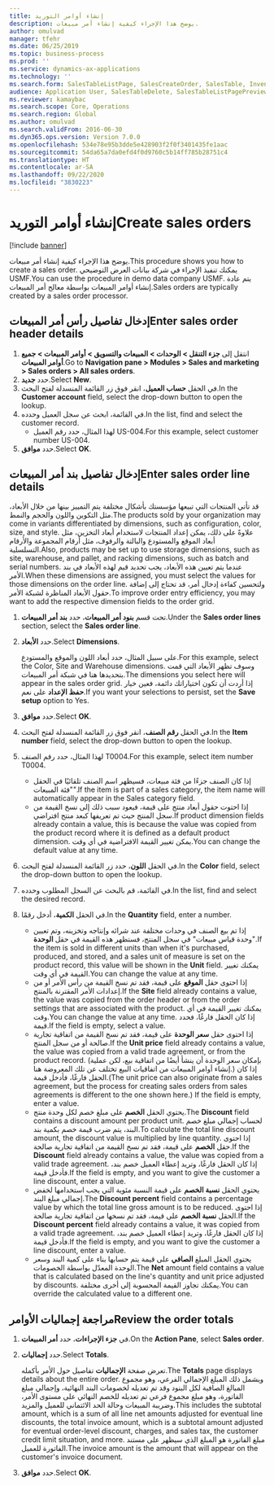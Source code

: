 ```yaml
---
title: إنشاء أوامر التوريد
description: يوضح هذا الإجراء كيفية إنشاء أمر مبيعات.
author: omulvad
manager: tfehr
ms.date: 06/25/2019
ms.topic: business-process
ms.prod: ''
ms.service: dynamics-ax-applications
ms.technology: ''
ms.search.form: SalesTableListPage, SalesCreateOrder, SalesTable, InventDimParmFixed, InventProductDimensionLookup, SalesTotals
audience: Application User, SalesTableDelete, SalesTableListPagePreviewPage, SalesUpdateRemain
ms.reviewer: kamaybac
ms.search.scope: Core, Operations
ms.search.region: Global
ms.author: omulvad
ms.search.validFrom: 2016-06-30
ms.dyn365.ops.version: Version 7.0.0
ms.openlocfilehash: 534e78e95b3dde5e428903f2f0f3401435fe1aac
ms.sourcegitcommit: 54da65a7da0efd4f0d9760c5b14ff785b28751c4
ms.translationtype: HT
ms.contentlocale: ar-SA
ms.lasthandoff: 09/22/2020
ms.locfileid: "3830223"
---
```

# <a name="create-sales-orders"></a><span data-ttu-id="fbd07-103">إنشاء أوامر التوريد</span><span class="sxs-lookup"><span data-stu-id="fbd07-103">Create sales orders</span></span>

[!include [banner](../../includes/banner.md)]

<span data-ttu-id="fbd07-104">يوضح هذا الإجراء كيفية إنشاء أمر مبيعات.</span><span class="sxs-lookup"><span data-stu-id="fbd07-104">This procedure shows you how to create a sales order.</span></span> <span data-ttu-id="fbd07-105">يمكنك تنفيذ الإجراء في شركة بيانات العرض التوضيحي USMF.</span><span class="sxs-lookup"><span data-stu-id="fbd07-105">You can use the procedure in demo data company USMF.</span></span> <span data-ttu-id="fbd07-106">يتم عادة إنشاء أوامر المبيعات بواسطة معالج أمر المبيعات.</span><span class="sxs-lookup"><span data-stu-id="fbd07-106">Sales orders are typically created by a sales order processor.</span></span> 

## <a name="enter-sales-order-header-details"></a><span data-ttu-id="fbd07-107">إدخال تفاصيل رأس أمر المبيعات</span><span class="sxs-lookup"><span data-stu-id="fbd07-107">Enter sales order header details</span></span>
1. <span data-ttu-id="fbd07-108">انتقل إلى **جزء التنقل > الوحدات > المبيعات والتسويق > أوامر المبيعات > جميع أوامر المبيعات**.</span><span class="sxs-lookup"><span data-stu-id="fbd07-108">Go to **Navigation pane > Modules > Sales and marketing > Sales orders > All sales orders**.</span></span>
2. <span data-ttu-id="fbd07-109">حدد **جديد**.</span><span class="sxs-lookup"><span data-stu-id="fbd07-109">Select **New**.</span></span>
3. <span data-ttu-id="fbd07-110">في الحقل **حساب العميل**، انقر فوق زر القائمة المنسدلة لفتح البحث.</span><span class="sxs-lookup"><span data-stu-id="fbd07-110">In the **Customer account** field, select the drop-down button to open the lookup.</span></span>
4. <span data-ttu-id="fbd07-111">في القائمة، ابحث عن سجل العميل وحدده.</span><span class="sxs-lookup"><span data-stu-id="fbd07-111">In the list, find and select the customer record.</span></span>
    - <span data-ttu-id="fbd07-112">لهذا المثال، حدد رقم العميل US-004.</span><span class="sxs-lookup"><span data-stu-id="fbd07-112">For this example, select customer number US-004.</span></span>  
5. <span data-ttu-id="fbd07-113">حدد **موافق**.</span><span class="sxs-lookup"><span data-stu-id="fbd07-113">Select **OK**.</span></span>

## <a name="enter-sales-order-line-details"></a><span data-ttu-id="fbd07-114">إدخال تفاصيل بند أمر المبيعات</span><span class="sxs-lookup"><span data-stu-id="fbd07-114">Enter sales order line details</span></span>
    
<span data-ttu-id="fbd07-115">قد تأتي المنتجات التي تبيعها مؤسستك بأشكال مختلفة يتم التمييز بينها من خلال الأبعاد، مثل التكوين واللون والحجم والنمط.</span><span class="sxs-lookup"><span data-stu-id="fbd07-115">The products sold by your organization may come in variants differentiated by dimensions, such as configuration, color, size, and style.</span></span> <span data-ttu-id="fbd07-116">علاوةً على ذلك، يمكن إعداد المنتجات لاستخدام أبعاد التخزين، مثل أبعاد الموقع والمستودع والبالتة‬ والرفوف، مثل أرقام المجموعة والأرقام التسلسلية.</span><span class="sxs-lookup"><span data-stu-id="fbd07-116">Also, products may be set up to use storage dimensions, such as site, warehouse, and pallet, and racking dimensions, such as batch and serial numbers.</span></span> <span data-ttu-id="fbd07-117">عندما يتم تعيين هذه الأبعاد، يجب تحديد قيم لهذه الأبعاد في بند الأمر.</span><span class="sxs-lookup"><span data-stu-id="fbd07-117">When these dimensions are assigned, you must select the values for those dimensions on the order line.</span></span> <span data-ttu-id="fbd07-118">ولتحسين كفاءة إدخال أمر، قد تحتاج إلى إضافة حقول الأبعاد المناظرة لشبكة الأمر.</span><span class="sxs-lookup"><span data-stu-id="fbd07-118">To improve order entry efficiency, you may want to add the respective dimension fields to the order grid.</span></span>
    
1. <span data-ttu-id="fbd07-119">تحت قسم **بنود أمر المبيعات**، حدد **بند أمر المبيعات**.</span><span class="sxs-lookup"><span data-stu-id="fbd07-119">Under the **Sales order lines** section, select the **Sales order line**.</span></span>
2. <span data-ttu-id="fbd07-120">حدد **الأبعاد**.</span><span class="sxs-lookup"><span data-stu-id="fbd07-120">Select **Dimensions**.</span></span>
    
    <span data-ttu-id="fbd07-121">على سبيل المثال، حدد أبعاد اللون والموقع والمستودع.</span><span class="sxs-lookup"><span data-stu-id="fbd07-121">For this example, select the Color, Site and Warehouse dimensions.</span></span> <span data-ttu-id="fbd07-122">وسوف تظهر الأبعاد التي قمت بتحديدها هنا في شبكة أمر المبيعات.</span><span class="sxs-lookup"><span data-stu-id="fbd07-122">The dimensions you select here will appear in the sales order grid.</span></span> <span data-ttu-id="fbd07-123">إذا أردت أن تكون اختياراتك دائمة، فعين خيار **حفظ الإعداد** على نعم.</span><span class="sxs-lookup"><span data-stu-id="fbd07-123">If you want your selections to persist, set the **Save setup** option to Yes.</span></span>
    
3. <span data-ttu-id="fbd07-124">حدد **موافق**.</span><span class="sxs-lookup"><span data-stu-id="fbd07-124">Select **OK**.</span></span>
4. <span data-ttu-id="fbd07-125">في الحقل **رقم الصنف**، انقر فوق زر القائمة المنسدلة لفتح البحث.</span><span class="sxs-lookup"><span data-stu-id="fbd07-125">In the **Item number** field, select the drop-down button to open the lookup.</span></span>
5. <span data-ttu-id="fbd07-126">لهذا المثال، حدد رقم الصنف T0004.</span><span class="sxs-lookup"><span data-stu-id="fbd07-126">For this example, select item number T0004.</span></span>
    - <span data-ttu-id="fbd07-127">إذا كان الصنف جزءًا من فئة مبيعات، فسيظهر اسم الصنف تلقائيًا في الحقل "فئة المبيعات".</span><span class="sxs-lookup"><span data-stu-id="fbd07-127">If the item is part of a sales category, the item name will automatically appear in the Sales category field.</span></span>  
    - <span data-ttu-id="fbd07-128">إذا احتوت حقول أبعاد منتج على قيمة، فيعود سبب ذلك إلى نسخ القيمة من سجل المنتج حيث تم تعريفها كبعد منتج افتراضي.</span><span class="sxs-lookup"><span data-stu-id="fbd07-128">If product dimension fields already contain a value, this is because the value was copied from the product record where it is defined as a default product dimension.</span></span> <span data-ttu-id="fbd07-129">يمكن تغيير القيمة الافتراضية في أي وقت.</span><span class="sxs-lookup"><span data-stu-id="fbd07-129">You can change the default value at any time.</span></span>   
6. <span data-ttu-id="fbd07-130">في الحقل **اللون**، حدد زر القائمة المنسدلة لفتح البحث.</span><span class="sxs-lookup"><span data-stu-id="fbd07-130">In the **Color** field, select the drop-down button to open the lookup.</span></span>
7. <span data-ttu-id="fbd07-131">في القائمة، قم بالبحث عن السجل المطلوب وحدده.</span><span class="sxs-lookup"><span data-stu-id="fbd07-131">In the list, find and select the desired record.</span></span>
8. <span data-ttu-id="fbd07-132">في الحقل **الكمية**، أدخل رقمًا.</span><span class="sxs-lookup"><span data-stu-id="fbd07-132">In the **Quantity** field, enter a number.</span></span>
    - <span data-ttu-id="fbd07-133">إذا تم بيع الصنف في وحدات مختلفة عند شرائه وإنتاجه وتخزينه، وتم تعيين "وحدة قياس مبيعات" في سجل المنتج، فستظهر هذه القيمة في حقل **الوحدة**.</span><span class="sxs-lookup"><span data-stu-id="fbd07-133">If the item is sold in different units than when it's purchased, produced, and stored, and a sales unit of measure is set on the product record, this value will be shown in the **Unit** field.</span></span> <span data-ttu-id="fbd07-134">يمكنك تغيير القيمة في أي وقت.</span><span class="sxs-lookup"><span data-stu-id="fbd07-134">You can change the value at any time.</span></span>   
    - <span data-ttu-id="fbd07-135">إذا احتوى حقل **الموقع** على قيمة، فقد تم نسخ القيمة من رأس الأمر أو من إعدادات الأمر المقترنة بالمنتج.</span><span class="sxs-lookup"><span data-stu-id="fbd07-135">If the **Site** field already contains a value, the value was copied from the order header or from the order settings that are associated with the product.</span></span> <span data-ttu-id="fbd07-136">يمكنك تغيير القيمة في أي وقت.</span><span class="sxs-lookup"><span data-stu-id="fbd07-136">You can change the value at any time.</span></span> <span data-ttu-id="fbd07-137">إذا كان الحقل فارغًا، فحدد قيمة.</span><span class="sxs-lookup"><span data-stu-id="fbd07-137">If the field is empty, select a value.</span></span>   
    - <span data-ttu-id="fbd07-138">إذا احتوى حقل **سعر الوحدة** على قيمة، فقد تم نسخ القيمة من اتفاقية تجارية صالحة أو من سجل المنتج.</span><span class="sxs-lookup"><span data-stu-id="fbd07-138">If the **Unit price** field already contains a value, the value was copied from a valid trade agreement, or from the product record.</span></span> <span data-ttu-id="fbd07-139">(بإمكان سعر الوحدة أن ينشأ أيضًا من اتفاقية بيع، لكن عملية إنشاء أوامر المبيعات من اتفاقيات البيع تختلف عن تلك المعروضة هنا.) إذا كان الحقل فارغًا، فأدخل قيمة.</span><span class="sxs-lookup"><span data-stu-id="fbd07-139">(The unit price can also originate from a sales agreement, but the process for creating sales orders from sales agreements is different to the one shown here.) If the field is empty, enter a value.</span></span>   
    - <span data-ttu-id="fbd07-140">يحتوي الحقل **الخصم** على مبلغ خصم لكل وحدة منتج.</span><span class="sxs-lookup"><span data-stu-id="fbd07-140">The **Discount** field contains a discount amount per product unit.</span></span> <span data-ttu-id="fbd07-141">لحساب إجمالي مبلغ خصم البند، يتم ضرب قيمة خصم بكمية بند.</span><span class="sxs-lookup"><span data-stu-id="fbd07-141">To calculate the total line discount amount, the discount value is multiplied by line quantity.</span></span> <span data-ttu-id="fbd07-142">إذا احتوى حقل **الخصم** على قيمة، فقد تم نسخ القيمة من اتفاقية تجارية صالحة.</span><span class="sxs-lookup"><span data-stu-id="fbd07-142">If the **Discount** field already contains a value, the value was copied from a valid trade agreement.</span></span> <span data-ttu-id="fbd07-143">إذا كان الحقل فارغًا، وتريد إعطاء العميل خصم بند، فأدخل قيمة.</span><span class="sxs-lookup"><span data-stu-id="fbd07-143">If the field is empty, and you want to give the customer a line discount, enter a value.</span></span>  
    - <span data-ttu-id="fbd07-144">يحتوي الحقل **نسبة الخصم** على قيمة النسبة مئوية التي يجب استخدامها لخفض إجمالي مبلغ البند.</span><span class="sxs-lookup"><span data-stu-id="fbd07-144">The **Discount percent** field contains a percentage value by which the total line gross amount is to be reduced.</span></span>  <span data-ttu-id="fbd07-145">إذا احتوى الحقل **نسبة الخصم** على قيمة، فقد تم نسخها من اتفاقية تجارية صالحة.</span><span class="sxs-lookup"><span data-stu-id="fbd07-145">If the **Discount percent** field already contains a value, it was copied from a valid trade agreement.</span></span> <span data-ttu-id="fbd07-146">إذا كان الحقل فارغًا، وتريد إعطاء العميل خصم بند، فأدخل قيمة.</span><span class="sxs-lookup"><span data-stu-id="fbd07-146">If the field is empty, and you want to give the customer a line discount, enter a value.</span></span> 
    - <span data-ttu-id="fbd07-147">يحتوي الحقل المبلغ **الصافي** على قيمة يتم حسابها بناء على كمية البند وسعر الوحدة المعدّل بواسطة الخصومات.</span><span class="sxs-lookup"><span data-stu-id="fbd07-147">The **Net** amount field contains a value that is calculated based on the line's quantity and unit price adjusted by discounts.</span></span>  <span data-ttu-id="fbd07-148">يمكنك تجاوز القيمة المحسوبة إلى أخرى مختلفة.</span><span class="sxs-lookup"><span data-stu-id="fbd07-148">You can override the calculated value to a different one.</span></span>  

## <a name="review-the-order-totals"></a><span data-ttu-id="fbd07-149">مراجعة إجماليات الأوامر</span><span class="sxs-lookup"><span data-stu-id="fbd07-149">Review the order totals</span></span>
1. <span data-ttu-id="fbd07-150">في **جزء الإجراءات**، حدد **أمر المبيعات**.</span><span class="sxs-lookup"><span data-stu-id="fbd07-150">On the **Action Pane**, select **Sales order**.</span></span>
2. <span data-ttu-id="fbd07-151">حدد **إجماليات**.</span><span class="sxs-lookup"><span data-stu-id="fbd07-151">Select **Totals**.</span></span>
    
    <span data-ttu-id="fbd07-152">تعرض صفحة **الإجماليات** تفاصيل حول الأمر بأكمله.</span><span class="sxs-lookup"><span data-stu-id="fbd07-152">The **Totals** page displays details about the entire order.</span></span> <span data-ttu-id="fbd07-153">ويشمل ذلك المبلغ الإجمالي الفرعي، وهو مجموع المبالغ الصافية لكل البنود وقد تم تعديله لخصومات البند النهائية، وإجمالي مبلغ الفاتورة، وهو مبلغ مجموع فرعي تم تعديله للخصم النهائي على مستوى الأمر، وضريبة المبيعات وحالة الحد الائتماني للعميل والمزيد.</span><span class="sxs-lookup"><span data-stu-id="fbd07-153">This includes the subtotal amount, which is a sum of all line net amounts adjusted for eventual line discounts, the total invoice amount, which is a subtotal amount adjusted for eventual order-level discount, charges, and sales tax, the customer credit limit situation, and more.</span></span> <span data-ttu-id="fbd07-154">مبلغ الفاتورة هو المبلغ الذي سيظهر على مستند الفاتورة للعميل.</span><span class="sxs-lookup"><span data-stu-id="fbd07-154">The invoice amount is the amount that will appear on the customer's invoice document.</span></span>  
    
3. <span data-ttu-id="fbd07-155">حدد **موافق**.</span><span class="sxs-lookup"><span data-stu-id="fbd07-155">Select **OK**.</span></span>
